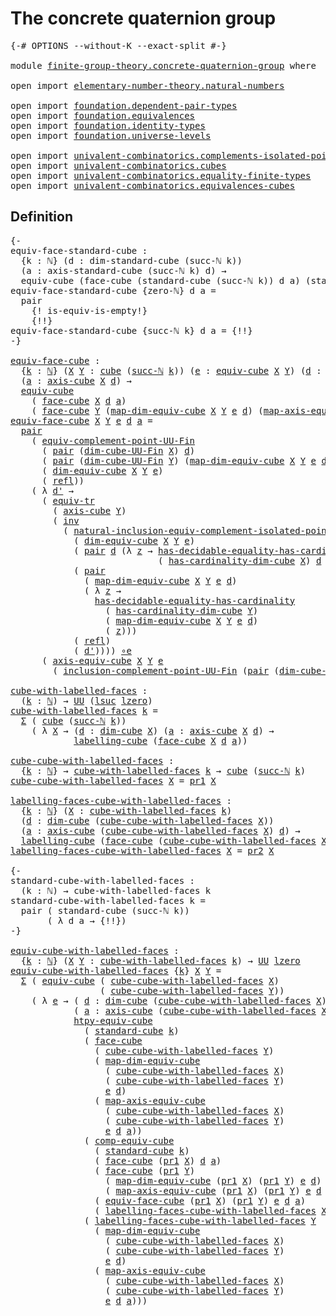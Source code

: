 # The concrete quaternion group

<pre class="Agda"><a id="42" class="Symbol">{-#</a> <a id="46" class="Keyword">OPTIONS</a> <a id="54" class="Pragma">--without-K</a> <a id="66" class="Pragma">--exact-split</a> <a id="80" class="Symbol">#-}</a>

<a id="85" class="Keyword">module</a> <a id="92" href="finite-group-theory.concrete-quaternion-group.html" class="Module">finite-group-theory.concrete-quaternion-group</a> <a id="138" class="Keyword">where</a>

<a id="145" class="Keyword">open</a> <a id="150" class="Keyword">import</a> <a id="157" href="elementary-number-theory.natural-numbers.html" class="Module">elementary-number-theory.natural-numbers</a>

<a id="199" class="Keyword">open</a> <a id="204" class="Keyword">import</a> <a id="211" href="foundation.dependent-pair-types.html" class="Module">foundation.dependent-pair-types</a>
<a id="243" class="Keyword">open</a> <a id="248" class="Keyword">import</a> <a id="255" href="foundation.equivalences.html" class="Module">foundation.equivalences</a>
<a id="279" class="Keyword">open</a> <a id="284" class="Keyword">import</a> <a id="291" href="foundation.identity-types.html" class="Module">foundation.identity-types</a>
<a id="317" class="Keyword">open</a> <a id="322" class="Keyword">import</a> <a id="329" href="foundation.universe-levels.html" class="Module">foundation.universe-levels</a>

<a id="357" class="Keyword">open</a> <a id="362" class="Keyword">import</a> <a id="369" href="univalent-combinatorics.complements-isolated-points.html" class="Module">univalent-combinatorics.complements-isolated-points</a>
<a id="421" class="Keyword">open</a> <a id="426" class="Keyword">import</a> <a id="433" href="univalent-combinatorics.cubes.html" class="Module">univalent-combinatorics.cubes</a>
<a id="463" class="Keyword">open</a> <a id="468" class="Keyword">import</a> <a id="475" href="univalent-combinatorics.equality-finite-types.html" class="Module">univalent-combinatorics.equality-finite-types</a>
<a id="521" class="Keyword">open</a> <a id="526" class="Keyword">import</a> <a id="533" href="univalent-combinatorics.equivalences-cubes.html" class="Module">univalent-combinatorics.equivalences-cubes</a>
</pre>
## Definition

<pre class="Agda"><a id="604" class="Comment">{-
equiv-face-standard-cube :
  {k : ℕ} (d : dim-standard-cube (succ-ℕ k))
  (a : axis-standard-cube (succ-ℕ k) d) →
  equiv-cube (face-cube (standard-cube (succ-ℕ k)) d a) (standard-cube k)
equiv-face-standard-cube {zero-ℕ} d a =
  pair
    {! is-equiv-is-empty!}
    {!!}
equiv-face-standard-cube {succ-ℕ k} d a = {!!}
-}</a>

<a id="equiv-face-cube"></a><a id="929" href="finite-group-theory.concrete-quaternion-group.html#929" class="Function">equiv-face-cube</a> <a id="945" class="Symbol">:</a>
  <a id="949" class="Symbol">{</a><a id="950" href="finite-group-theory.concrete-quaternion-group.html#950" class="Bound">k</a> <a id="952" class="Symbol">:</a> <a id="954" href="elementary-number-theory.natural-numbers.html#1444" class="Datatype">ℕ</a><a id="955" class="Symbol">}</a> <a id="957" class="Symbol">(</a><a id="958" href="finite-group-theory.concrete-quaternion-group.html#958" class="Bound">X</a> <a id="960" href="finite-group-theory.concrete-quaternion-group.html#960" class="Bound">Y</a> <a id="962" class="Symbol">:</a> <a id="964" href="univalent-combinatorics.cubes.html#715" class="Function">cube</a> <a id="969" class="Symbol">(</a><a id="970" href="elementary-number-theory.natural-numbers.html#1478" class="InductiveConstructor">succ-ℕ</a> <a id="977" href="finite-group-theory.concrete-quaternion-group.html#950" class="Bound">k</a><a id="978" class="Symbol">))</a> <a id="981" class="Symbol">(</a><a id="982" href="finite-group-theory.concrete-quaternion-group.html#982" class="Bound">e</a> <a id="984" class="Symbol">:</a> <a id="986" href="univalent-combinatorics.equivalences-cubes.html#1325" class="Function">equiv-cube</a> <a id="997" href="finite-group-theory.concrete-quaternion-group.html#958" class="Bound">X</a> <a id="999" href="finite-group-theory.concrete-quaternion-group.html#960" class="Bound">Y</a><a id="1000" class="Symbol">)</a> <a id="1002" class="Symbol">(</a><a id="1003" href="finite-group-theory.concrete-quaternion-group.html#1003" class="Bound">d</a> <a id="1005" class="Symbol">:</a> <a id="1007" href="univalent-combinatorics.cubes.html#875" class="Function">dim-cube</a> <a id="1016" href="finite-group-theory.concrete-quaternion-group.html#958" class="Bound">X</a><a id="1017" class="Symbol">)</a>
  <a id="1021" class="Symbol">(</a><a id="1022" href="finite-group-theory.concrete-quaternion-group.html#1022" class="Bound">a</a> <a id="1024" class="Symbol">:</a> <a id="1026" href="univalent-combinatorics.cubes.html#1524" class="Function">axis-cube</a> <a id="1036" href="finite-group-theory.concrete-quaternion-group.html#958" class="Bound">X</a> <a id="1038" href="finite-group-theory.concrete-quaternion-group.html#1003" class="Bound">d</a><a id="1039" class="Symbol">)</a> <a id="1041" class="Symbol">→</a>
  <a id="1045" href="univalent-combinatorics.equivalences-cubes.html#1325" class="Function">equiv-cube</a>
    <a id="1060" class="Symbol">(</a> <a id="1062" href="univalent-combinatorics.cubes.html#3241" class="Function">face-cube</a> <a id="1072" href="finite-group-theory.concrete-quaternion-group.html#958" class="Bound">X</a> <a id="1074" href="finite-group-theory.concrete-quaternion-group.html#1003" class="Bound">d</a> <a id="1076" href="finite-group-theory.concrete-quaternion-group.html#1022" class="Bound">a</a><a id="1077" class="Symbol">)</a>
    <a id="1083" class="Symbol">(</a> <a id="1085" href="univalent-combinatorics.cubes.html#3241" class="Function">face-cube</a> <a id="1095" href="finite-group-theory.concrete-quaternion-group.html#960" class="Bound">Y</a> <a id="1097" class="Symbol">(</a><a id="1098" href="univalent-combinatorics.equivalences-cubes.html#1627" class="Function">map-dim-equiv-cube</a> <a id="1117" href="finite-group-theory.concrete-quaternion-group.html#958" class="Bound">X</a> <a id="1119" href="finite-group-theory.concrete-quaternion-group.html#960" class="Bound">Y</a> <a id="1121" href="finite-group-theory.concrete-quaternion-group.html#982" class="Bound">e</a> <a id="1123" href="finite-group-theory.concrete-quaternion-group.html#1003" class="Bound">d</a><a id="1124" class="Symbol">)</a> <a id="1126" class="Symbol">(</a><a id="1127" href="univalent-combinatorics.equivalences-cubes.html#1950" class="Function">map-axis-equiv-cube</a> <a id="1147" href="finite-group-theory.concrete-quaternion-group.html#958" class="Bound">X</a> <a id="1149" href="finite-group-theory.concrete-quaternion-group.html#960" class="Bound">Y</a> <a id="1151" href="finite-group-theory.concrete-quaternion-group.html#982" class="Bound">e</a> <a id="1153" href="finite-group-theory.concrete-quaternion-group.html#1003" class="Bound">d</a> <a id="1155" href="finite-group-theory.concrete-quaternion-group.html#1022" class="Bound">a</a><a id="1156" class="Symbol">))</a>
<a id="1159" href="finite-group-theory.concrete-quaternion-group.html#929" class="Function">equiv-face-cube</a> <a id="1175" href="finite-group-theory.concrete-quaternion-group.html#1175" class="Bound">X</a> <a id="1177" href="finite-group-theory.concrete-quaternion-group.html#1177" class="Bound">Y</a> <a id="1179" href="finite-group-theory.concrete-quaternion-group.html#1179" class="Bound">e</a> <a id="1181" href="finite-group-theory.concrete-quaternion-group.html#1181" class="Bound">d</a> <a id="1183" href="finite-group-theory.concrete-quaternion-group.html#1183" class="Bound">a</a> <a id="1185" class="Symbol">=</a>
  <a id="1189" href="foundation-core.dependent-pair-types.html#575" class="InductiveConstructor">pair</a>
    <a id="1198" class="Symbol">(</a> <a id="1200" href="univalent-combinatorics.complements-isolated-points.html#4448" class="Function">equiv-complement-point-UU-Fin</a>
      <a id="1236" class="Symbol">(</a> <a id="1238" href="foundation-core.dependent-pair-types.html#575" class="InductiveConstructor">pair</a> <a id="1243" class="Symbol">(</a><a id="1244" href="univalent-combinatorics.cubes.html#798" class="Function">dim-cube-UU-Fin</a> <a id="1260" href="finite-group-theory.concrete-quaternion-group.html#1175" class="Bound">X</a><a id="1261" class="Symbol">)</a> <a id="1263" href="finite-group-theory.concrete-quaternion-group.html#1181" class="Bound">d</a><a id="1264" class="Symbol">)</a>
      <a id="1272" class="Symbol">(</a> <a id="1274" href="foundation-core.dependent-pair-types.html#575" class="InductiveConstructor">pair</a> <a id="1279" class="Symbol">(</a><a id="1280" href="univalent-combinatorics.cubes.html#798" class="Function">dim-cube-UU-Fin</a> <a id="1296" href="finite-group-theory.concrete-quaternion-group.html#1177" class="Bound">Y</a><a id="1297" class="Symbol">)</a> <a id="1299" class="Symbol">(</a><a id="1300" href="univalent-combinatorics.equivalences-cubes.html#1627" class="Function">map-dim-equiv-cube</a> <a id="1319" href="finite-group-theory.concrete-quaternion-group.html#1175" class="Bound">X</a> <a id="1321" href="finite-group-theory.concrete-quaternion-group.html#1177" class="Bound">Y</a> <a id="1323" href="finite-group-theory.concrete-quaternion-group.html#1179" class="Bound">e</a> <a id="1325" href="finite-group-theory.concrete-quaternion-group.html#1181" class="Bound">d</a><a id="1326" class="Symbol">))</a>
      <a id="1335" class="Symbol">(</a> <a id="1337" href="univalent-combinatorics.equivalences-cubes.html#1512" class="Function">dim-equiv-cube</a> <a id="1352" href="finite-group-theory.concrete-quaternion-group.html#1175" class="Bound">X</a> <a id="1354" href="finite-group-theory.concrete-quaternion-group.html#1177" class="Bound">Y</a> <a id="1356" href="finite-group-theory.concrete-quaternion-group.html#1179" class="Bound">e</a><a id="1357" class="Symbol">)</a>
      <a id="1365" class="Symbol">(</a> <a id="1367" href="foundation-core.identity-types.html#694" class="InductiveConstructor">refl</a><a id="1371" class="Symbol">))</a>
    <a id="1378" class="Symbol">(</a> <a id="1380" class="Symbol">λ</a> <a id="1382" href="finite-group-theory.concrete-quaternion-group.html#1382" class="Bound">d&#39;</a> <a id="1385" class="Symbol">→</a>
      <a id="1393" class="Symbol">(</a> <a id="1395" href="foundation.identity-types.html#3840" class="Function">equiv-tr</a>
        <a id="1412" class="Symbol">(</a> <a id="1414" href="univalent-combinatorics.cubes.html#1524" class="Function">axis-cube</a> <a id="1424" href="finite-group-theory.concrete-quaternion-group.html#1177" class="Bound">Y</a><a id="1425" class="Symbol">)</a>
        <a id="1435" class="Symbol">(</a> <a id="1437" href="foundation-core.identity-types.html#1552" class="Function">inv</a>
          <a id="1451" class="Symbol">(</a> <a id="1453" href="univalent-combinatorics.complements-isolated-points.html#2944" class="Function">natural-inclusion-equiv-complement-isolated-point</a>
            <a id="1515" class="Symbol">(</a> <a id="1517" href="univalent-combinatorics.equivalences-cubes.html#1512" class="Function">dim-equiv-cube</a> <a id="1532" href="finite-group-theory.concrete-quaternion-group.html#1175" class="Bound">X</a> <a id="1534" href="finite-group-theory.concrete-quaternion-group.html#1177" class="Bound">Y</a> <a id="1536" href="finite-group-theory.concrete-quaternion-group.html#1179" class="Bound">e</a><a id="1537" class="Symbol">)</a>
            <a id="1551" class="Symbol">(</a> <a id="1553" href="foundation-core.dependent-pair-types.html#575" class="InductiveConstructor">pair</a> <a id="1558" href="finite-group-theory.concrete-quaternion-group.html#1181" class="Bound">d</a> <a id="1560" class="Symbol">(λ</a> <a id="1563" href="finite-group-theory.concrete-quaternion-group.html#1563" class="Bound">z</a> <a id="1565" class="Symbol">→</a> <a id="1567" href="univalent-combinatorics.equality-finite-types.html#2874" class="Function">has-decidable-equality-has-cardinality</a>
                            <a id="1634" class="Symbol">(</a> <a id="1636" href="univalent-combinatorics.cubes.html#960" class="Function">has-cardinality-dim-cube</a> <a id="1661" href="finite-group-theory.concrete-quaternion-group.html#1175" class="Bound">X</a><a id="1662" class="Symbol">)</a> <a id="1664" href="finite-group-theory.concrete-quaternion-group.html#1181" class="Bound">d</a> <a id="1666" href="finite-group-theory.concrete-quaternion-group.html#1563" class="Bound">z</a><a id="1667" class="Symbol">))</a>
            <a id="1682" class="Symbol">(</a> <a id="1684" href="foundation-core.dependent-pair-types.html#575" class="InductiveConstructor">pair</a>
              <a id="1703" class="Symbol">(</a> <a id="1705" href="univalent-combinatorics.equivalences-cubes.html#1627" class="Function">map-dim-equiv-cube</a> <a id="1724" href="finite-group-theory.concrete-quaternion-group.html#1175" class="Bound">X</a> <a id="1726" href="finite-group-theory.concrete-quaternion-group.html#1177" class="Bound">Y</a> <a id="1728" href="finite-group-theory.concrete-quaternion-group.html#1179" class="Bound">e</a> <a id="1730" href="finite-group-theory.concrete-quaternion-group.html#1181" class="Bound">d</a><a id="1731" class="Symbol">)</a>
              <a id="1747" class="Symbol">(</a> <a id="1749" class="Symbol">λ</a> <a id="1751" href="finite-group-theory.concrete-quaternion-group.html#1751" class="Bound">z</a> <a id="1753" class="Symbol">→</a>
                <a id="1771" href="univalent-combinatorics.equality-finite-types.html#2874" class="Function">has-decidable-equality-has-cardinality</a>
                  <a id="1828" class="Symbol">(</a> <a id="1830" href="univalent-combinatorics.cubes.html#960" class="Function">has-cardinality-dim-cube</a> <a id="1855" href="finite-group-theory.concrete-quaternion-group.html#1177" class="Bound">Y</a><a id="1856" class="Symbol">)</a>
                  <a id="1876" class="Symbol">(</a> <a id="1878" href="univalent-combinatorics.equivalences-cubes.html#1627" class="Function">map-dim-equiv-cube</a> <a id="1897" href="finite-group-theory.concrete-quaternion-group.html#1175" class="Bound">X</a> <a id="1899" href="finite-group-theory.concrete-quaternion-group.html#1177" class="Bound">Y</a> <a id="1901" href="finite-group-theory.concrete-quaternion-group.html#1179" class="Bound">e</a> <a id="1903" href="finite-group-theory.concrete-quaternion-group.html#1181" class="Bound">d</a><a id="1904" class="Symbol">)</a>
                  <a id="1924" class="Symbol">(</a> <a id="1926" href="finite-group-theory.concrete-quaternion-group.html#1751" class="Bound">z</a><a id="1927" class="Symbol">)))</a>
            <a id="1943" class="Symbol">(</a> <a id="1945" href="foundation-core.identity-types.html#694" class="InductiveConstructor">refl</a><a id="1949" class="Symbol">)</a>
            <a id="1963" class="Symbol">(</a> <a id="1965" href="finite-group-theory.concrete-quaternion-group.html#1382" class="Bound">d&#39;</a><a id="1967" class="Symbol">))))</a> <a id="1972" href="foundation-core.equivalences.html#7843" class="Function Operator">∘e</a>
      <a id="1981" class="Symbol">(</a> <a id="1983" href="univalent-combinatorics.equivalences-cubes.html#1777" class="Function">axis-equiv-cube</a> <a id="1999" href="finite-group-theory.concrete-quaternion-group.html#1175" class="Bound">X</a> <a id="2001" href="finite-group-theory.concrete-quaternion-group.html#1177" class="Bound">Y</a> <a id="2003" href="finite-group-theory.concrete-quaternion-group.html#1179" class="Bound">e</a>
        <a id="2013" class="Symbol">(</a> <a id="2015" href="univalent-combinatorics.complements-isolated-points.html#3615" class="Function">inclusion-complement-point-UU-Fin</a> <a id="2049" class="Symbol">(</a><a id="2050" href="foundation-core.dependent-pair-types.html#575" class="InductiveConstructor">pair</a> <a id="2055" class="Symbol">(</a><a id="2056" href="univalent-combinatorics.cubes.html#798" class="Function">dim-cube-UU-Fin</a> <a id="2072" href="finite-group-theory.concrete-quaternion-group.html#1175" class="Bound">X</a><a id="2073" class="Symbol">)</a> <a id="2075" href="finite-group-theory.concrete-quaternion-group.html#1181" class="Bound">d</a><a id="2076" class="Symbol">)</a> <a id="2078" href="finite-group-theory.concrete-quaternion-group.html#1382" class="Bound">d&#39;</a><a id="2080" class="Symbol">)))</a>

<a id="cube-with-labelled-faces"></a><a id="2085" href="finite-group-theory.concrete-quaternion-group.html#2085" class="Function">cube-with-labelled-faces</a> <a id="2110" class="Symbol">:</a>
  <a id="2114" class="Symbol">(</a><a id="2115" href="finite-group-theory.concrete-quaternion-group.html#2115" class="Bound">k</a> <a id="2117" class="Symbol">:</a> <a id="2119" href="elementary-number-theory.natural-numbers.html#1444" class="Datatype">ℕ</a><a id="2120" class="Symbol">)</a> <a id="2122" class="Symbol">→</a> <a id="2124" href="foundation-core.universe-levels.html#222" class="Primitive">UU</a> <a id="2127" class="Symbol">(</a><a id="2128" href="Agda.Primitive.html#780" class="Primitive">lsuc</a> <a id="2133" href="Agda.Primitive.html#764" class="Primitive">lzero</a><a id="2138" class="Symbol">)</a>
<a id="2140" href="finite-group-theory.concrete-quaternion-group.html#2085" class="Function">cube-with-labelled-faces</a> <a id="2165" href="finite-group-theory.concrete-quaternion-group.html#2165" class="Bound">k</a> <a id="2167" class="Symbol">=</a>
  <a id="2171" href="foundation-core.dependent-pair-types.html#502" class="Record">Σ</a> <a id="2173" class="Symbol">(</a> <a id="2175" href="univalent-combinatorics.cubes.html#715" class="Function">cube</a> <a id="2180" class="Symbol">(</a><a id="2181" href="elementary-number-theory.natural-numbers.html#1478" class="InductiveConstructor">succ-ℕ</a> <a id="2188" href="finite-group-theory.concrete-quaternion-group.html#2165" class="Bound">k</a><a id="2189" class="Symbol">))</a>
    <a id="2196" class="Symbol">(</a> <a id="2198" class="Symbol">λ</a> <a id="2200" href="finite-group-theory.concrete-quaternion-group.html#2200" class="Bound">X</a> <a id="2202" class="Symbol">→</a> <a id="2204" class="Symbol">(</a><a id="2205" href="finite-group-theory.concrete-quaternion-group.html#2205" class="Bound">d</a> <a id="2207" class="Symbol">:</a> <a id="2209" href="univalent-combinatorics.cubes.html#875" class="Function">dim-cube</a> <a id="2218" href="finite-group-theory.concrete-quaternion-group.html#2200" class="Bound">X</a><a id="2219" class="Symbol">)</a> <a id="2221" class="Symbol">(</a><a id="2222" href="finite-group-theory.concrete-quaternion-group.html#2222" class="Bound">a</a> <a id="2224" class="Symbol">:</a> <a id="2226" href="univalent-combinatorics.cubes.html#1524" class="Function">axis-cube</a> <a id="2236" href="finite-group-theory.concrete-quaternion-group.html#2200" class="Bound">X</a> <a id="2238" href="finite-group-theory.concrete-quaternion-group.html#2205" class="Bound">d</a><a id="2239" class="Symbol">)</a> <a id="2241" class="Symbol">→</a>
            <a id="2255" href="univalent-combinatorics.equivalences-cubes.html#5340" class="Function">labelling-cube</a> <a id="2270" class="Symbol">(</a><a id="2271" href="univalent-combinatorics.cubes.html#3241" class="Function">face-cube</a> <a id="2281" href="finite-group-theory.concrete-quaternion-group.html#2200" class="Bound">X</a> <a id="2283" href="finite-group-theory.concrete-quaternion-group.html#2205" class="Bound">d</a> <a id="2285" href="finite-group-theory.concrete-quaternion-group.html#2222" class="Bound">a</a><a id="2286" class="Symbol">))</a>

<a id="cube-cube-with-labelled-faces"></a><a id="2290" href="finite-group-theory.concrete-quaternion-group.html#2290" class="Function">cube-cube-with-labelled-faces</a> <a id="2320" class="Symbol">:</a>
  <a id="2324" class="Symbol">{</a><a id="2325" href="finite-group-theory.concrete-quaternion-group.html#2325" class="Bound">k</a> <a id="2327" class="Symbol">:</a> <a id="2329" href="elementary-number-theory.natural-numbers.html#1444" class="Datatype">ℕ</a><a id="2330" class="Symbol">}</a> <a id="2332" class="Symbol">→</a> <a id="2334" href="finite-group-theory.concrete-quaternion-group.html#2085" class="Function">cube-with-labelled-faces</a> <a id="2359" href="finite-group-theory.concrete-quaternion-group.html#2325" class="Bound">k</a> <a id="2361" class="Symbol">→</a> <a id="2363" href="univalent-combinatorics.cubes.html#715" class="Function">cube</a> <a id="2368" class="Symbol">(</a><a id="2369" href="elementary-number-theory.natural-numbers.html#1478" class="InductiveConstructor">succ-ℕ</a> <a id="2376" href="finite-group-theory.concrete-quaternion-group.html#2325" class="Bound">k</a><a id="2377" class="Symbol">)</a>
<a id="2379" href="finite-group-theory.concrete-quaternion-group.html#2290" class="Function">cube-cube-with-labelled-faces</a> <a id="2409" href="finite-group-theory.concrete-quaternion-group.html#2409" class="Bound">X</a> <a id="2411" class="Symbol">=</a> <a id="2413" href="foundation-core.dependent-pair-types.html#592" class="Field">pr1</a> <a id="2417" href="finite-group-theory.concrete-quaternion-group.html#2409" class="Bound">X</a>

<a id="labelling-faces-cube-with-labelled-faces"></a><a id="2420" href="finite-group-theory.concrete-quaternion-group.html#2420" class="Function">labelling-faces-cube-with-labelled-faces</a> <a id="2461" class="Symbol">:</a>
  <a id="2465" class="Symbol">{</a><a id="2466" href="finite-group-theory.concrete-quaternion-group.html#2466" class="Bound">k</a> <a id="2468" class="Symbol">:</a> <a id="2470" href="elementary-number-theory.natural-numbers.html#1444" class="Datatype">ℕ</a><a id="2471" class="Symbol">}</a> <a id="2473" class="Symbol">(</a><a id="2474" href="finite-group-theory.concrete-quaternion-group.html#2474" class="Bound">X</a> <a id="2476" class="Symbol">:</a> <a id="2478" href="finite-group-theory.concrete-quaternion-group.html#2085" class="Function">cube-with-labelled-faces</a> <a id="2503" href="finite-group-theory.concrete-quaternion-group.html#2466" class="Bound">k</a><a id="2504" class="Symbol">)</a>
  <a id="2508" class="Symbol">(</a><a id="2509" href="finite-group-theory.concrete-quaternion-group.html#2509" class="Bound">d</a> <a id="2511" class="Symbol">:</a> <a id="2513" href="univalent-combinatorics.cubes.html#875" class="Function">dim-cube</a> <a id="2522" class="Symbol">(</a><a id="2523" href="finite-group-theory.concrete-quaternion-group.html#2290" class="Function">cube-cube-with-labelled-faces</a> <a id="2553" href="finite-group-theory.concrete-quaternion-group.html#2474" class="Bound">X</a><a id="2554" class="Symbol">))</a>
  <a id="2559" class="Symbol">(</a><a id="2560" href="finite-group-theory.concrete-quaternion-group.html#2560" class="Bound">a</a> <a id="2562" class="Symbol">:</a> <a id="2564" href="univalent-combinatorics.cubes.html#1524" class="Function">axis-cube</a> <a id="2574" class="Symbol">(</a><a id="2575" href="finite-group-theory.concrete-quaternion-group.html#2290" class="Function">cube-cube-with-labelled-faces</a> <a id="2605" href="finite-group-theory.concrete-quaternion-group.html#2474" class="Bound">X</a><a id="2606" class="Symbol">)</a> <a id="2608" href="finite-group-theory.concrete-quaternion-group.html#2509" class="Bound">d</a><a id="2609" class="Symbol">)</a> <a id="2611" class="Symbol">→</a>
  <a id="2615" href="univalent-combinatorics.equivalences-cubes.html#5340" class="Function">labelling-cube</a> <a id="2630" class="Symbol">(</a><a id="2631" href="univalent-combinatorics.cubes.html#3241" class="Function">face-cube</a> <a id="2641" class="Symbol">(</a><a id="2642" href="finite-group-theory.concrete-quaternion-group.html#2290" class="Function">cube-cube-with-labelled-faces</a> <a id="2672" href="finite-group-theory.concrete-quaternion-group.html#2474" class="Bound">X</a><a id="2673" class="Symbol">)</a> <a id="2675" href="finite-group-theory.concrete-quaternion-group.html#2509" class="Bound">d</a> <a id="2677" href="finite-group-theory.concrete-quaternion-group.html#2560" class="Bound">a</a><a id="2678" class="Symbol">)</a>
<a id="2680" href="finite-group-theory.concrete-quaternion-group.html#2420" class="Function">labelling-faces-cube-with-labelled-faces</a> <a id="2721" href="finite-group-theory.concrete-quaternion-group.html#2721" class="Bound">X</a> <a id="2723" class="Symbol">=</a> <a id="2725" href="foundation-core.dependent-pair-types.html#604" class="Field">pr2</a> <a id="2729" href="finite-group-theory.concrete-quaternion-group.html#2721" class="Bound">X</a>

<a id="2732" class="Comment">{-
standard-cube-with-labelled-faces :
  (k : ℕ) → cube-with-labelled-faces k
standard-cube-with-labelled-faces k =
  pair ( standard-cube (succ-ℕ k))
       ( λ d a → {!!})
-}</a>

<a id="equiv-cube-with-labelled-faces"></a><a id="2910" href="finite-group-theory.concrete-quaternion-group.html#2910" class="Function">equiv-cube-with-labelled-faces</a> <a id="2941" class="Symbol">:</a>
  <a id="2945" class="Symbol">{</a><a id="2946" href="finite-group-theory.concrete-quaternion-group.html#2946" class="Bound">k</a> <a id="2948" class="Symbol">:</a> <a id="2950" href="elementary-number-theory.natural-numbers.html#1444" class="Datatype">ℕ</a><a id="2951" class="Symbol">}</a> <a id="2953" class="Symbol">(</a><a id="2954" href="finite-group-theory.concrete-quaternion-group.html#2954" class="Bound">X</a> <a id="2956" href="finite-group-theory.concrete-quaternion-group.html#2956" class="Bound">Y</a> <a id="2958" class="Symbol">:</a> <a id="2960" href="finite-group-theory.concrete-quaternion-group.html#2085" class="Function">cube-with-labelled-faces</a> <a id="2985" href="finite-group-theory.concrete-quaternion-group.html#2946" class="Bound">k</a><a id="2986" class="Symbol">)</a> <a id="2988" class="Symbol">→</a> <a id="2990" href="foundation-core.universe-levels.html#222" class="Primitive">UU</a> <a id="2993" href="Agda.Primitive.html#764" class="Primitive">lzero</a>
<a id="2999" href="finite-group-theory.concrete-quaternion-group.html#2910" class="Function">equiv-cube-with-labelled-faces</a> <a id="3030" class="Symbol">{</a><a id="3031" href="finite-group-theory.concrete-quaternion-group.html#3031" class="Bound">k</a><a id="3032" class="Symbol">}</a> <a id="3034" href="finite-group-theory.concrete-quaternion-group.html#3034" class="Bound">X</a> <a id="3036" href="finite-group-theory.concrete-quaternion-group.html#3036" class="Bound">Y</a> <a id="3038" class="Symbol">=</a>
  <a id="3042" href="foundation-core.dependent-pair-types.html#502" class="Record">Σ</a> <a id="3044" class="Symbol">(</a> <a id="3046" href="univalent-combinatorics.equivalences-cubes.html#1325" class="Function">equiv-cube</a> <a id="3057" class="Symbol">(</a> <a id="3059" href="finite-group-theory.concrete-quaternion-group.html#2290" class="Function">cube-cube-with-labelled-faces</a> <a id="3089" href="finite-group-theory.concrete-quaternion-group.html#3034" class="Bound">X</a><a id="3090" class="Symbol">)</a>
                 <a id="3109" class="Symbol">(</a> <a id="3111" href="finite-group-theory.concrete-quaternion-group.html#2290" class="Function">cube-cube-with-labelled-faces</a> <a id="3141" href="finite-group-theory.concrete-quaternion-group.html#3036" class="Bound">Y</a><a id="3142" class="Symbol">))</a>
    <a id="3149" class="Symbol">(</a> <a id="3151" class="Symbol">λ</a> <a id="3153" href="finite-group-theory.concrete-quaternion-group.html#3153" class="Bound">e</a> <a id="3155" class="Symbol">→</a> <a id="3157" class="Symbol">(</a> <a id="3159" href="finite-group-theory.concrete-quaternion-group.html#3159" class="Bound">d</a> <a id="3161" class="Symbol">:</a> <a id="3163" href="univalent-combinatorics.cubes.html#875" class="Function">dim-cube</a> <a id="3172" class="Symbol">(</a><a id="3173" href="finite-group-theory.concrete-quaternion-group.html#2290" class="Function">cube-cube-with-labelled-faces</a> <a id="3203" href="finite-group-theory.concrete-quaternion-group.html#3034" class="Bound">X</a><a id="3204" class="Symbol">))</a>
            <a id="3219" class="Symbol">(</a> <a id="3221" href="finite-group-theory.concrete-quaternion-group.html#3221" class="Bound">a</a> <a id="3223" class="Symbol">:</a> <a id="3225" href="univalent-combinatorics.cubes.html#1524" class="Function">axis-cube</a> <a id="3235" class="Symbol">(</a><a id="3236" href="finite-group-theory.concrete-quaternion-group.html#2290" class="Function">cube-cube-with-labelled-faces</a> <a id="3266" href="finite-group-theory.concrete-quaternion-group.html#3034" class="Bound">X</a><a id="3267" class="Symbol">)</a> <a id="3269" href="finite-group-theory.concrete-quaternion-group.html#3159" class="Bound">d</a><a id="3270" class="Symbol">)</a> <a id="3272" class="Symbol">→</a>
            <a id="3286" href="univalent-combinatorics.equivalences-cubes.html#3592" class="Function">htpy-equiv-cube</a>
              <a id="3316" class="Symbol">(</a> <a id="3318" href="univalent-combinatorics.cubes.html#2766" class="Function">standard-cube</a> <a id="3332" href="finite-group-theory.concrete-quaternion-group.html#3031" class="Bound">k</a><a id="3333" class="Symbol">)</a>
              <a id="3349" class="Symbol">(</a> <a id="3351" href="univalent-combinatorics.cubes.html#3241" class="Function">face-cube</a>
                <a id="3377" class="Symbol">(</a> <a id="3379" href="finite-group-theory.concrete-quaternion-group.html#2290" class="Function">cube-cube-with-labelled-faces</a> <a id="3409" href="finite-group-theory.concrete-quaternion-group.html#3036" class="Bound">Y</a><a id="3410" class="Symbol">)</a>
                <a id="3428" class="Symbol">(</a> <a id="3430" href="univalent-combinatorics.equivalences-cubes.html#1627" class="Function">map-dim-equiv-cube</a>
                  <a id="3467" class="Symbol">(</a> <a id="3469" href="finite-group-theory.concrete-quaternion-group.html#2290" class="Function">cube-cube-with-labelled-faces</a> <a id="3499" href="finite-group-theory.concrete-quaternion-group.html#3034" class="Bound">X</a><a id="3500" class="Symbol">)</a>
                  <a id="3520" class="Symbol">(</a> <a id="3522" href="finite-group-theory.concrete-quaternion-group.html#2290" class="Function">cube-cube-with-labelled-faces</a> <a id="3552" href="finite-group-theory.concrete-quaternion-group.html#3036" class="Bound">Y</a><a id="3553" class="Symbol">)</a>
                  <a id="3573" href="finite-group-theory.concrete-quaternion-group.html#3153" class="Bound">e</a> <a id="3575" href="finite-group-theory.concrete-quaternion-group.html#3159" class="Bound">d</a><a id="3576" class="Symbol">)</a>
                <a id="3594" class="Symbol">(</a> <a id="3596" href="univalent-combinatorics.equivalences-cubes.html#1950" class="Function">map-axis-equiv-cube</a>
                  <a id="3634" class="Symbol">(</a> <a id="3636" href="finite-group-theory.concrete-quaternion-group.html#2290" class="Function">cube-cube-with-labelled-faces</a> <a id="3666" href="finite-group-theory.concrete-quaternion-group.html#3034" class="Bound">X</a><a id="3667" class="Symbol">)</a>
                  <a id="3687" class="Symbol">(</a> <a id="3689" href="finite-group-theory.concrete-quaternion-group.html#2290" class="Function">cube-cube-with-labelled-faces</a> <a id="3719" href="finite-group-theory.concrete-quaternion-group.html#3036" class="Bound">Y</a><a id="3720" class="Symbol">)</a>
                  <a id="3740" href="finite-group-theory.concrete-quaternion-group.html#3153" class="Bound">e</a> <a id="3742" href="finite-group-theory.concrete-quaternion-group.html#3159" class="Bound">d</a> <a id="3744" href="finite-group-theory.concrete-quaternion-group.html#3221" class="Bound">a</a><a id="3745" class="Symbol">))</a>
              <a id="3762" class="Symbol">(</a> <a id="3764" href="univalent-combinatorics.equivalences-cubes.html#3358" class="Function">comp-equiv-cube</a>
                <a id="3796" class="Symbol">(</a> <a id="3798" href="univalent-combinatorics.cubes.html#2766" class="Function">standard-cube</a> <a id="3812" href="finite-group-theory.concrete-quaternion-group.html#3031" class="Bound">k</a><a id="3813" class="Symbol">)</a>
                <a id="3831" class="Symbol">(</a> <a id="3833" href="univalent-combinatorics.cubes.html#3241" class="Function">face-cube</a> <a id="3843" class="Symbol">(</a><a id="3844" href="foundation-core.dependent-pair-types.html#592" class="Field">pr1</a> <a id="3848" href="finite-group-theory.concrete-quaternion-group.html#3034" class="Bound">X</a><a id="3849" class="Symbol">)</a> <a id="3851" href="finite-group-theory.concrete-quaternion-group.html#3159" class="Bound">d</a> <a id="3853" href="finite-group-theory.concrete-quaternion-group.html#3221" class="Bound">a</a><a id="3854" class="Symbol">)</a>
                <a id="3872" class="Symbol">(</a> <a id="3874" href="univalent-combinatorics.cubes.html#3241" class="Function">face-cube</a> <a id="3884" class="Symbol">(</a><a id="3885" href="foundation-core.dependent-pair-types.html#592" class="Field">pr1</a> <a id="3889" href="finite-group-theory.concrete-quaternion-group.html#3036" class="Bound">Y</a><a id="3890" class="Symbol">)</a>
                  <a id="3910" class="Symbol">(</a> <a id="3912" href="univalent-combinatorics.equivalences-cubes.html#1627" class="Function">map-dim-equiv-cube</a> <a id="3931" class="Symbol">(</a><a id="3932" href="foundation-core.dependent-pair-types.html#592" class="Field">pr1</a> <a id="3936" href="finite-group-theory.concrete-quaternion-group.html#3034" class="Bound">X</a><a id="3937" class="Symbol">)</a> <a id="3939" class="Symbol">(</a><a id="3940" href="foundation-core.dependent-pair-types.html#592" class="Field">pr1</a> <a id="3944" href="finite-group-theory.concrete-quaternion-group.html#3036" class="Bound">Y</a><a id="3945" class="Symbol">)</a> <a id="3947" href="finite-group-theory.concrete-quaternion-group.html#3153" class="Bound">e</a> <a id="3949" href="finite-group-theory.concrete-quaternion-group.html#3159" class="Bound">d</a><a id="3950" class="Symbol">)</a>
                  <a id="3970" class="Symbol">(</a> <a id="3972" href="univalent-combinatorics.equivalences-cubes.html#1950" class="Function">map-axis-equiv-cube</a> <a id="3992" class="Symbol">(</a><a id="3993" href="foundation-core.dependent-pair-types.html#592" class="Field">pr1</a> <a id="3997" href="finite-group-theory.concrete-quaternion-group.html#3034" class="Bound">X</a><a id="3998" class="Symbol">)</a> <a id="4000" class="Symbol">(</a><a id="4001" href="foundation-core.dependent-pair-types.html#592" class="Field">pr1</a> <a id="4005" href="finite-group-theory.concrete-quaternion-group.html#3036" class="Bound">Y</a><a id="4006" class="Symbol">)</a> <a id="4008" href="finite-group-theory.concrete-quaternion-group.html#3153" class="Bound">e</a> <a id="4010" href="finite-group-theory.concrete-quaternion-group.html#3159" class="Bound">d</a> <a id="4012" href="finite-group-theory.concrete-quaternion-group.html#3221" class="Bound">a</a><a id="4013" class="Symbol">))</a>
                <a id="4032" class="Symbol">(</a> <a id="4034" href="finite-group-theory.concrete-quaternion-group.html#929" class="Function">equiv-face-cube</a> <a id="4050" class="Symbol">(</a><a id="4051" href="foundation-core.dependent-pair-types.html#592" class="Field">pr1</a> <a id="4055" href="finite-group-theory.concrete-quaternion-group.html#3034" class="Bound">X</a><a id="4056" class="Symbol">)</a> <a id="4058" class="Symbol">(</a><a id="4059" href="foundation-core.dependent-pair-types.html#592" class="Field">pr1</a> <a id="4063" href="finite-group-theory.concrete-quaternion-group.html#3036" class="Bound">Y</a><a id="4064" class="Symbol">)</a> <a id="4066" href="finite-group-theory.concrete-quaternion-group.html#3153" class="Bound">e</a> <a id="4068" href="finite-group-theory.concrete-quaternion-group.html#3159" class="Bound">d</a> <a id="4070" href="finite-group-theory.concrete-quaternion-group.html#3221" class="Bound">a</a><a id="4071" class="Symbol">)</a>
                <a id="4089" class="Symbol">(</a> <a id="4091" href="finite-group-theory.concrete-quaternion-group.html#2420" class="Function">labelling-faces-cube-with-labelled-faces</a> <a id="4132" href="finite-group-theory.concrete-quaternion-group.html#3034" class="Bound">X</a> <a id="4134" href="finite-group-theory.concrete-quaternion-group.html#3159" class="Bound">d</a> <a id="4136" href="finite-group-theory.concrete-quaternion-group.html#3221" class="Bound">a</a><a id="4137" class="Symbol">))</a>
              <a id="4154" class="Symbol">(</a> <a id="4156" href="finite-group-theory.concrete-quaternion-group.html#2420" class="Function">labelling-faces-cube-with-labelled-faces</a> <a id="4197" href="finite-group-theory.concrete-quaternion-group.html#3036" class="Bound">Y</a>
                <a id="4215" class="Symbol">(</a> <a id="4217" href="univalent-combinatorics.equivalences-cubes.html#1627" class="Function">map-dim-equiv-cube</a>
                  <a id="4254" class="Symbol">(</a> <a id="4256" href="finite-group-theory.concrete-quaternion-group.html#2290" class="Function">cube-cube-with-labelled-faces</a> <a id="4286" href="finite-group-theory.concrete-quaternion-group.html#3034" class="Bound">X</a><a id="4287" class="Symbol">)</a>
                  <a id="4307" class="Symbol">(</a> <a id="4309" href="finite-group-theory.concrete-quaternion-group.html#2290" class="Function">cube-cube-with-labelled-faces</a> <a id="4339" href="finite-group-theory.concrete-quaternion-group.html#3036" class="Bound">Y</a><a id="4340" class="Symbol">)</a>
                  <a id="4360" href="finite-group-theory.concrete-quaternion-group.html#3153" class="Bound">e</a> <a id="4362" href="finite-group-theory.concrete-quaternion-group.html#3159" class="Bound">d</a><a id="4363" class="Symbol">)</a>
                <a id="4381" class="Symbol">(</a> <a id="4383" href="univalent-combinatorics.equivalences-cubes.html#1950" class="Function">map-axis-equiv-cube</a>
                  <a id="4421" class="Symbol">(</a> <a id="4423" href="finite-group-theory.concrete-quaternion-group.html#2290" class="Function">cube-cube-with-labelled-faces</a> <a id="4453" href="finite-group-theory.concrete-quaternion-group.html#3034" class="Bound">X</a><a id="4454" class="Symbol">)</a>
                  <a id="4474" class="Symbol">(</a> <a id="4476" href="finite-group-theory.concrete-quaternion-group.html#2290" class="Function">cube-cube-with-labelled-faces</a> <a id="4506" href="finite-group-theory.concrete-quaternion-group.html#3036" class="Bound">Y</a><a id="4507" class="Symbol">)</a>
                  <a id="4527" href="finite-group-theory.concrete-quaternion-group.html#3153" class="Bound">e</a> <a id="4529" href="finite-group-theory.concrete-quaternion-group.html#3159" class="Bound">d</a> <a id="4531" href="finite-group-theory.concrete-quaternion-group.html#3221" class="Bound">a</a><a id="4532" class="Symbol">)))</a>
</pre>